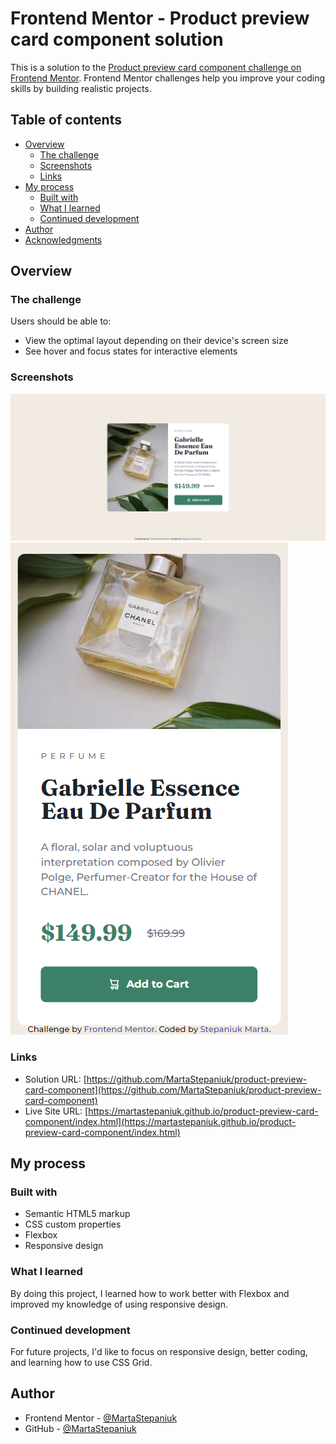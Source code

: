 # Frontend Mentor - Product preview card component solution

This is a solution to the [Product preview card component challenge on Frontend Mentor](https://www.frontendmentor.io/challenges/product-preview-card-component-GO7UmttRfa). Frontend Mentor challenges help you improve your coding skills by building realistic projects. 

## Table of contents

- [Overview](#overview)
  - [The challenge](#the-challenge)
  - [Screenshots](#screenshots)
  - [Links](#links)
- [My process](#my-process)
  - [Built with](#built-with)
  - [What I learned](#what-i-learned)
  - [Continued development](#continued-development)
- [Author](#author)
- [Acknowledgments](#acknowledgments)

## Overview

### The challenge

Users should be able to:

- View the optimal layout depending on their device's screen size
- See hover and focus states for interactive elements

### Screenshots

![](screenshots/Desktop_version.jpg)
![](screenshots/Mobile_version.jpg)

### Links

- Solution URL: [https://github.com/MartaStepaniuk/product-preview-card-component](https://github.com/MartaStepaniuk/product-preview-card-component)
- Live Site URL: [https://martastepaniuk.github.io/product-preview-card-component/index.html](https://martastepaniuk.github.io/product-preview-card-component/index.html)

## My process

### Built with

- Semantic HTML5 markup
- CSS custom properties
- Flexbox
- Responsive design

### What I learned

By doing this project, I learned how to work better with Flexbox and improved my knowledge of using responsive design.

### Continued development

For future projects, I'd like to focus on responsive design, better coding, and learning how to use CSS Grid.

## Author

- Frontend Mentor - [@MartaStepaniuk](https://www.frontendmentor.io/profile/MartaStepaniuk)
- GitHub - [@MartaStepaniuk](https://github.com/MartaStepaniuk)
